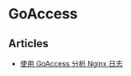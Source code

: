 # GoAccess

## Articles
* [使用 GoAccess 分析 Nginx 日志](https://cloud.tencent.com/developer/article/1449085)

